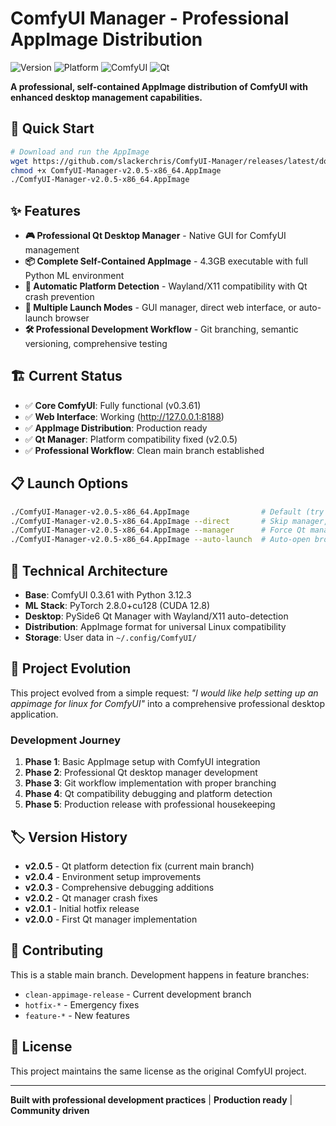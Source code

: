 # ComfyUI Manager - Professional AppImage Distribution

![Version](https://img.shields.io/badge/version-v2.0.5-blue.svg)
![Platform](https://img.shields.io/badge/platform-Linux%20AppImage-green.svg)
![ComfyUI](https://img.shields.io/badge/ComfyUI-v0.3.61-orange.svg)
![Qt](https://img.shields.io/badge/Qt-PySide6-red.svg)

**A professional, self-contained AppImage distribution of ComfyUI with enhanced desktop management capabilities.**

## 🚀 Quick Start

```bash
# Download and run the AppImage
wget https://github.com/slackerchris/ComfyUI-Manager/releases/latest/download/ComfyUI-Manager-v2.0.5-x86_64.AppImage
chmod +x ComfyUI-Manager-v2.0.5-x86_64.AppImage
./ComfyUI-Manager-v2.0.5-x86_64.AppImage
```

## ✨ Features

- **🎮 Professional Qt Desktop Manager** - Native GUI for ComfyUI management
- **📦 Complete Self-Contained AppImage** - 4.3GB executable with full Python ML environment
- **🔄 Automatic Platform Detection** - Wayland/X11 compatibility with Qt crash prevention
- **🎯 Multiple Launch Modes** - GUI manager, direct web interface, or auto-launch browser
- **🛠️ Professional Development Workflow** - Git branching, semantic versioning, comprehensive testing

## 🏗️ Current Status

- ✅ **Core ComfyUI**: Fully functional (v0.3.61)
- ✅ **Web Interface**: Working (http://127.0.0.1:8188)
- ✅ **AppImage Distribution**: Production ready
- ✅ **Qt Manager**: Platform compatibility fixed (v2.0.5)
- ✅ **Professional Workflow**: Clean main branch established

## 📋 Launch Options

```bash
./ComfyUI-Manager-v2.0.5-x86_64.AppImage                # Default (try Qt manager, fallback to direct)
./ComfyUI-Manager-v2.0.5-x86_64.AppImage --direct       # Skip manager, web interface only
./ComfyUI-Manager-v2.0.5-x86_64.AppImage --manager      # Force Qt manager attempt
./ComfyUI-Manager-v2.0.5-x86_64.AppImage --auto-launch  # Auto-open browser
```

## 🔧 Technical Architecture

- **Base**: ComfyUI 0.3.61 with Python 3.12.3
- **ML Stack**: PyTorch 2.8.0+cu128 (CUDA 12.8)
- **Desktop**: PySide6 Qt Manager with Wayland/X11 auto-detection
- **Distribution**: AppImage format for universal Linux compatibility
- **Storage**: User data in `~/.config/ComfyUI/`

## 🎯 Project Evolution

This project evolved from a simple request: *"I would like help setting up an appimage for linux for ComfyUI"* into a comprehensive professional desktop application.

### Development Journey
1. **Phase 1**: Basic AppImage setup with ComfyUI integration
2. **Phase 2**: Professional Qt desktop manager development  
3. **Phase 3**: Git workflow implementation with proper branching
4. **Phase 4**: Qt compatibility debugging and platform detection
5. **Phase 5**: Production release with professional housekeeping

## 🏷️ Version History

- **v2.0.5** - Qt platform detection fix (current main branch)
- **v2.0.4** - Environment setup improvements  
- **v2.0.3** - Comprehensive debugging additions
- **v2.0.2** - Qt manager crash fixes
- **v2.0.1** - Initial hotfix release
- **v2.0.0** - First Qt manager implementation

## 🤝 Contributing

This is a stable main branch. Development happens in feature branches:
- `clean-appimage-release` - Current development branch
- `hotfix-*` - Emergency fixes
- `feature-*` - New features

## 📄 License

This project maintains the same license as the original ComfyUI project.

---

**Built with professional development practices** | **Production ready** | **Community driven**